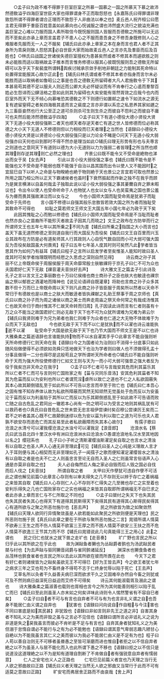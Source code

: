 <!-- { "loadSidebar": true } -->
　　○孟子曰为政不难不得罪于巨室巨室之所慕一国慕之一国之所慕天下慕之故沛然德敎溢乎四海巨室世臣大家也得罪谓身不正而取怨怒也【永嘉陈氏曰得罪谓非理致怨所谓不得罪者谓合正理而不致怨于人非曲法以奉之也】麦丘邑人祝齐桓公曰愿主君无得罪于羣臣百姓意盖如此慕向也心恱诚服之谓也沛然盛大流行之貌溢充满也盖巨室之心难以力服而国人素所取信今既恱服则国人皆服而吾德敎之所施可以无远而不至矣此亦承上章而言盖君子不患人心之不服而患吾身之不修吾身既修则人心之难服者先服而无一人之不服矣【辅氏曰此亦承上章家之本在身而言也君人者不正其身所为乖戾则致人怨怒其必自世臣大家而始故麦丘邑人之言亦先及羣臣而后及百姓也】○林氏曰战国之世诸侯失德巨室擅权为患甚矣然或者不修其本而遽欲胜之则未必能胜而适以取祸故孟子推本而言惟务修德以服其心彼既恱服则吾之德敎无所留碍可以及乎天下矣裴度所谓韩舆疾讨贼承宗敛手削地非朝廷之力能制其死命特以处置得宜能服其心故尔正此也【辅氏曰林氏谓或者不修其本者亦指身而言尔未必能胜而适以取祸者如鲁昭公之事是也吾之德敎无所留碍者大凡人君施敎令于下其本甚易苟其德不足以服夫人则近而公卿大夫必怀疑议而有不肯奉行之心逺而羣黎百姓必生怨诽而公肆沮格之意如此则其为留碍也大矣安能有胥然胥效之应哉今也内而巨室外而天下无不倾心向慕唯恐其德敎之不下则德行如置邮之速令下如流水之源无复有遮留窒碍之者矣四海极其逺而言之裴度之言亦非谓以系恋之私恩养其家如遯之九三畜臣妾然也行大公至正之道可杀则杀可生则生杀之而彼自不怨利之而彼自不庸可也夫然后能沛然德敎溢乎四海】
　　○孟子曰天下有道小德役大德小贤役大贤天下无道小役大弱役强斯二者天也顺天者存逆天者亡有道之世人皆修德而位必称其德之大小天下无道人不修德则但以力相役而巳天者理之当然也【语録曰小德役大德小贤役大贤是以贤德论小役大弱役强只是以力论全不睹是○问天下无道小役大弱役强亦曰天何也曰到那时不得不然亦是理当如此○辅氏曰理无形势有形也与夫専言之则道也之意同天下有道则以德为大小无道则以力为强弱二者皆理之所当然也顺其理则存逆其理则亡必然之理也】
　　齐景公曰既不能令又不受命是絶物也涕出而女于吴【女去声】
　　引此以言小役大弱役强之事也【辅氏曰既不能令是不能强也又不受命是不能弱也既不能强于自治以昌其国而出令以使人又不能因时之宜屈巳自下以听人之命是与物暌絶也絶于物则絶于天也景公之言宜若可取也然景公所用之国乃桓公所以正天下霸诸侯者也虽时下衰然振起而作新之独不在我乎而顾为是巽言横涕以自盖何哉孟子独取此说以证小役大弱役强之事其葁薾自弃之罪未暇议也】令出令以使人也受命听命于人也物犹人也女以女与人也吴蛮夷之国也景公羞与为昬而畏其强故涕泣而以女与之
　　今也小国师大国而耻受命焉是犹弟子而耻受命于先师也
　　言小国不修德以自强其般乐怠敖皆若效大国之所为者而独耻受其敎命不可得也
　　如耻之莫若师文王师文王大国五年小国七年必为政于天下矣
　　此因其愧耻之心而勉以修德也【辅氏曰小国师大国而耻受命焉是不当耻而耻者也然亦良心之苗裔所不能殄灭者故孟子因其几而晓之】文王之政布在方防举而行之所谓师文王也五年七年以其所乗之不同为差【辅氏曰所乗之指国之大小而言也】盖天下虽无道然修德之至则道自我行而大国反为吾役矣【辅氏曰文王自百里而兴玉业其政布在方防是必有道矣师其人行其政则人心自恱气数自回而小可大弱可强大国反为吾役矣敌国虽大何畏焉】程子曰五年七年圣人度其时则可矣然凡此学者皆当思其作为如何乃有益耳【辅氏曰程子之言所以启发学者至矣惟圣人能知时故曰圣人度其时可矣学者烛理既明而经厯之久思虑之深则自然见得】
　　诗云商之孙子其丽不亿上帝既命侯于周服侯服于周天命靡常殷士肤敏祼将于京孔子曰仁不可为众也夫国君好仁天下无敌【祼音灌夫音扶好去声】
　　诗大雅文王之篇孟子引此诗及孔子之言以言文王之事丽数也十万曰亿侯维也商士商孙子之臣也肤大也敏逹也祼宗庙之祭以郁鬯之酒灌地而降神也【说见论语禘自既灌章】将助也言商之孙子众多其数不但十万而巳上帝既命周以天下则凡此商之孙子皆臣服于周矣所以然者以天命不常归于有德故也是以商士之肤大而敏逹者皆执祼献之礼助王祭事于周之京师也【真氏曰以商之孙子而为周之诸侯以商之美士而奔走周庙之祭天命何常之有哉成汤惟其仁也故天命归于商纣惟其不仁故天命转而归周】孔子因读此诗而言有仁者则虽有十万之众不能当之故国君好仁则必无敌于天下也不可为众犹所谓难为兄难为弟云尔【辅氏曰我贤则难于为兄为弟者也我仁则难于为众者也仁道之大无物不体故难于为众而天下无敌也】
　　今也欲无敌于天下而不以仁是犹执而不以濯也诗云谁能执逝不以濯
　　耻受命于大国是欲无敌于天下也乃节大国而不师文王是不以仁也诗大雅桑柔之篇逝语辞也言谁能执持物而不以水自濯其手乎○此章言不能自强则听天所命修德行仁则天命在我【语録曰今之为国者论为治则曰不消得十分底事只如此随风俗做便得不必须欲如尧舜只恁地做天下也治为学者则曰做人也不须做得孔孟十分事且做得一二分也得尽是这般苟且之学所谓听天所命者也○辅氏曰不能自强则听命于天而为强大所役使修德行仁如文王则与天为一而小可大弱可强昔之强大者反为役于我矣岂非天命之在我乎】
　　○孟子曰不仁者可与言哉安其危而利其菑乐其所以亡者不仁而可与言则何亡国败家之有【菑与灾同乐音洛】安其危利其菑者不知其为危菑而反以为安利也所以亡者谓荒淫虐所以致亡之道也不仁之人私欲固蔽失其本心故其颠倒错乱至于如此所以不可告以忠言而卒至于败亡也【辅氏曰仁本吾心之固有惟不知存养体认故为私欲所障蔽而冥然无知顽然无觉虽处于危而反以为安虽沦于菑而反以为利虽陷于其所以亡而反以为乐其颠倒惑乱至于如此故不可告语而败亡随之自古危乱之君同出一辙若本心尚有一防之明可以为受言之地则其祸乱犹有可以救药者也○真氏曰自昔危乱之世未尝无忠言祖伊尝谏纣矣召穆公尝谏厉王矣而二君不之听者盖其心既不仁故颠倒迷缪以危为安以菑为利以取亡之道为可乐也夫人君孰不欲安存而恶危亡而其反易至此者私欲蔽障而失其本心故尔】
　　有孺子歌曰沧浪之水清兮可以濯我缨沧浪之水浊兮可以濯我足【浪音郎】
　　沧浪水名【蔡氏曰武当县北四十里汉水中有洲曰沧浪洲水曰沧浪水○愚谓沧浪地名汉水至其地因以名之】缨冠系也
　　孔子曰小子听之清斯濯缨浊斯濯足矣自取之也言水之清浊有以自取之也圣人声入心通无非至理此可见【辅氏曰圣人之心纯是义理故人言才入于耳则便与其心相契而无非至理如孔子一闻孺子之歌而便知濯足濯缨皆水之清浊有以自取之者是也夫不仁之人则虽忠言至论无自而入圣人之仁则虽常言俗语声入心通是亦莫非自取之也】
　　夫人必自侮然后人侮之家必自毁而后人毁之国必自伐而后人伐之【夫音扶】
　　所谓自取之者
　　太甲曰天作孽犹可违自作孽不可活此之谓也解见前篇○此章言心存则有以审夫得失之几不存则无以辨于存亡之着祸福之来皆其自取【辅氏曰人心存则仁人心不存则不仁得失之几至微也存亡之实至着也安利乐得失之几也亡国败家存亡之实也祸福之来皆其自取即所谓祸福无不自巳求之者此亦承上章而言仁与不仁所取之不同也】
　　○孟子曰桀纣之失天下也失其民也失其民者失其心也得天下有道得其民斯得天下矣得其民有道得其心斯得民矣得其心有道所欲与之聚之所恶勿施尔也【恶去声】
　　民之所欲皆为致之如聚敛然【辅氏曰天理人欲同行异情聚敛虽是人欲若能如此聚民之所欲则便是天理也】民之所恶则勿施于民【真氏曰此章之要在于所欲与聚所恶勿施之二言】晁错所谓人情莫不欲寿三王生之而不伤人情莫不欲富三王厚之而不困人情莫不欲安三王扶之而不危人情莫不欲逸三王节其力而不尽【辅氏曰晁错说此几句真能得三王之用心】此之谓也
　　民之归仁也犹水之就下兽之走圹也【走音奏】
　　圹广野也言民之所以归乎此以其所欲之在乎此也
　　故为渊敺鱼者獭也为丛敺爵者鹯也为汤武敺民者桀与纣也【为去声敺与驱同獭音闼爵与雀同鹯诸延反】
　　渊深水也獭食鱼者也丛茂林也鹯食雀者也言民之所以去此以其所欲在彼而所畏在此也
　　今天下之君有好仁者则诸侯皆为之敺矣虽欲无王不可得巳【好为王皆去声】今之欲王者犹七年之病求三年之艾也苟为不畜终身不得苟不志于仁终身忧辱以陷于死亡【王去声】
　　艾草名所以灸者干久益善夫病巳深而欲求干久之艾固难卒办然自今畜之则犹或可及不然则病日益深死日益迫而艾终不可得矣
　　诗云其何能淑载胥及溺此之谓也
　　诗大雅桑柔之篇淑善也载则也胥相也言今之所为其何能善则相引以陷于乱亡而巳【辅氏曰至此则虽圣人亦末如之何矣详味此诗则令人惕然警省有不容自巳者矣】
　　○孟子曰自者不可与有言也自弃者不可与有为也言非礼义谓之自也吾身不能居仁由义谓之自弃也
　　犹害也【语録曰问向说自作自粗与今注害也不同曰害底是如其民甚】非犹毁也【语録曰非如言则非先王之道之非】自害其身者不知礼义之为美而非毁之虽与之言必不见信也【语録曰谓所言必非诋礼义之说为非道是失之戻我虽言而彼必不肯听是不足与有言也】自弃其身者犹知礼义之为美但溺于怠惰自谓必不能行与之有为必不能勉也【语録曰谓其意气卑弱志趣凡陋甘心自絶以为不能我虽言其仁义之美而彼以为我必不能居仁由义是不足有为也】程子曰人苟以善自治则无不可移者虽昬愚之至皆可渐磨而进也惟自者拒之以不信自弃者絶之以不为虽圣人与居不能化而入也此所谓下愚之不移也【语録曰拒之以不信只是说道没这道理絶之以不为是知有道理自割断了不肯做自者有强锐意自弃者有懦弱意】
　　仁人之安宅也义人之正路也
　　仁宅巳见前篇义者宜也乃天理之当行无人欲之邪曲故曰正路【辅氏曰义者天理之当然无人欲之邪曲又当常行于此而不可有适莫之意故曰正路】
　　旷安宅而弗居舍正路而不由哀哉【舍上声】
